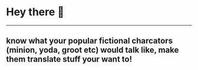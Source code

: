 # Hey there 👋
----
##  know what your popular fictional charcators (minion, yoda, groot etc) would talk like, make them translate stuff your want to!